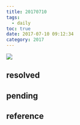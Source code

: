 ```yaml
---
title: 20170710
tags:
  - daily
toc: true
date: 2017-07-10 09:12:34
category: 2017
---
```

![](/images/20170710.png)
<!--more-->

## resolved

## pending

## reference